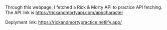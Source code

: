 Through this webpage, I fetched a Rick & Morty API  to practice API fetching. The API link is https://rickandmortyapi.com/api/character

Deplyment link: https://rickandmortypractice.netlify.app/
